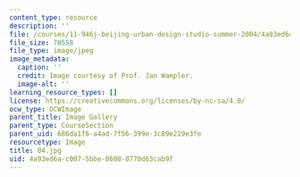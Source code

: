 ```yaml
---
content_type: resource
description: ''
file: /courses/11-946j-beijing-urban-design-studio-summer-2004/4a93ed6ac0075bbe86000770d63cab9f_04.jpg
file_size: 70558
file_type: image/jpeg
image_metadata:
  caption: ''
  credit: Image courtesy of Prof. Jan Wampler.
  image-alt: ''
learning_resource_types: []
license: https://creativecommons.org/licenses/by-nc-sa/4.0/
ocw_type: OCWImage
parent_title: Image Gallery
parent_type: CourseSection
parent_uid: 686da1f6-a4ad-7f56-399e-3c89e219e3fe
resourcetype: Image
title: 04.jpg
uid: 4a93ed6a-c007-5bbe-8600-0770d63cab9f
---
```

